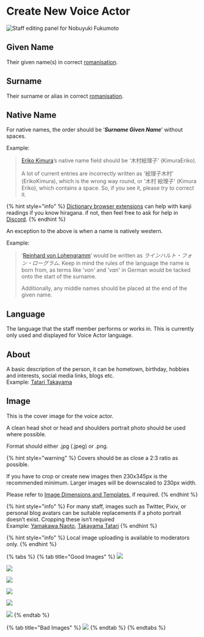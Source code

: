 # Create New Voice Actor

![Staff editing panel for Nobuyuki Fukumoto](../../.gitbook/assets/staff_editor.png)

## Given Name

Their given name\(s\) in correct [romanisation](../../before-you-begin/romanisation.md).

## Surname

Their surname or alias in correct [romanisation](../../before-you-begin/romanisation.md).

## Native Name

For native names, the order should be ‘_**Surname Given Name**_’ without spaces.

Example:

> [Eriko Kimura](https://anilist.co/staff/105138/Eriko-Kimura)’s native name field should be '木村絵理子' \(KimuraEriko\).
>
> A lot of current entries are incorrectly written as '絵理子木村' \(ErikoKimura\), which is the wrong way round, or '木村 絵理子' \(Kimura Eriko\), which contains a space. So, if you see it, please try to correct it.

{% hint style="info" %}
[Dictionary browser extensions](../../before-you-begin/sourcing/tools/rikaichan-and-rikaikun.md) can help with kanji readings if you know hiragana. if not, then feel free to ask for help in [Discord](http://discord.me/anilist).
{% endhint %}

An exception to the above is when a name is natively western.

Example:

> ‘[Reinhard von Lohengramm](https://anilist.co/character/3066/Reinhard-von-Lohengramm)’ would be written as _ラインハルト・フォン・ローグラム_. Keep in mind the rules of the language the name is born from, as terms like '_von'_ and '_van_' in German would be tacked onto the start of the surname.  
>   
> Additionally, any middle names should be placed at the end of the given name.

## Language

The language that the staff member performs or works in. This is currently only used and displayed for Voice Actor language.

## About

A basic description of the person, it can be hometown, birthday, hobbies and interests, social media links, blogs etc.  
Example: [Tatari Takayama](https://anilist.co/staff/128291/Tatari-Takayama)

## Image

This is the cover image for the voice actor.

A clean head shot or head and shoulders portrait photo should be used where possible.

Format should either .jpg \(.jpeg\) or .png.

{% hint style="warning" %}
Covers should be as close a 2:3 ratio as possible.

If you have to crop or create new images then 230x345px is the recommended minimum. Larger images will be downscaled to 230px width.

Please refer to [Image Dimensions and Templates](../../before-you-begin/image-dimensions-and-template.md), if required.
{% endhint %}

{% hint style="info" %}
For many staff, images such as Twitter, Pixiv, or personal blog avatars can be suitable replacements if a photo portrait doesn’t exist. Cropping these isn’t required  
Example: [Yamakawa Naoto](https://anilist.co/staff/105479/Naoto-Yamakawa), [Takayama Tatari](https://anilist.co/staff/128291/Tatari-Takayama)
{% endhint %}

{% hint style="info" %}
Local image uploading is available to moderators only.
{% endhint %}

{% tabs %}
{% tab title="Good Images" %}
![](../../.gitbook/assets/staff_good_1.jpg)

![](../../.gitbook/assets/staff_good_2.jpg)

![](../../.gitbook/assets/staff_good_3.jpg)

![](../../.gitbook/assets/staff_good_4.png)

![](../../.gitbook/assets/staff_good_5.png)

![](../../.gitbook/assets/staff_good_6.png)
{% endtab %}

{% tab title="Bad Images" %}
![](../../.gitbook/assets/staff_bad_1.jpg)
{% endtab %}
{% endtabs %}

